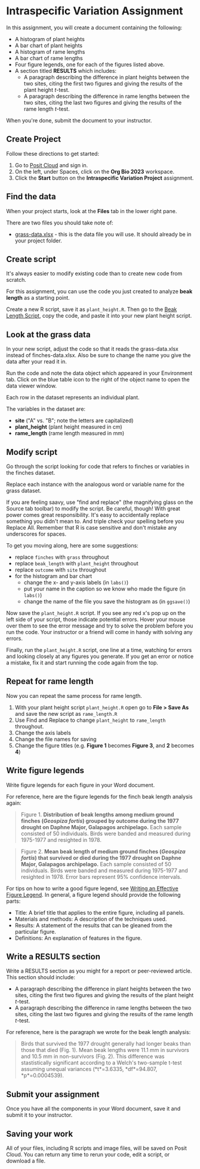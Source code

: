 # Intraspecific Variation Assignment

In this assignment, you will create a document containing the following:

- A histogram of plant heights
- A bar chart of plant heights
- A histogram of rame lengths
- A bar chart of rame lengths
- Four figure legends, one for each of the figures listed above.
- A section titled **RESULTS** which includes:
    - A paragraph describing the difference in plant heights between the two sites, citing the first two figures and giving the results of the plant height *t*-test.
    - A paragraph describing the difference in rame lengths between the two sites, citing the last two figures and giving the results of the rame length *t*-test.

When you're done, submit the document to your instructor.

## Create Project

Follow these directions to get started:

1. Go to [Posit Cloud](https://Posit.cloud/) and sign in. 
2. On the left, under Spaces, click on the **Org Bio 2023** workspace.
3. Click the **Start** button on the **Intraspecific Variation Project** assignment.

## Find the data

When your project starts, look at the **Files** tab in the lower right pane.

There are two files you should take note of:
- [grass-data.xlsx](grass-data.xlsx) - this is the data file you will use. It should already be in your project folder.

## Create script

It's always easier to modify existing code than to create new code from scratch. 

For this assignment, you can use the code you just created to analyze **beak length** as a starting point.

Create a new R script, save it as `plant_height.R`. Then go to the [Beak Length Script](beak-length-script.html), copy the code, and paste it into your new plant height script.

## Look at the grass data

In your new script, adjust the code so that it reads the grass-data.xlsx instead of finches-data.xlsx. Also be sure to change the name you give the data after your read it in.



Run the code and note the data object which appeared in your Environment tab. Click on the blue table icon to the right of the object name to open the data viewer window.

Each row in the dataset represents an individual plant.

The variables in the dataset are:

- **site** ("A" vs. "B"; note the letters are capitalized)
- **plant_height** (plant height measured in cm)
- **rame_length** (rame length measured in mm)

## Modify script

Go through the script looking for code that refers to finches or variables in the finches dataset.

Replace each instance with the analogous word or variable name for the grass dataset.

If you are feeling saavy, use "find and replace" (the magnifying glass on the Source tab toolbar) to modify the script. Be careful, though! With great power comes great responsibility. It's easy to accidentally replace something you didn't mean to. And triple check your spelling before you Replace All. Remember that R is case sensitive and don't mistake any underscores for spaces.

To get you moving along, here are some suggestions:

- replace `finches` with `grass` throughout
- replace `beak_length` with `plant_height` throughout
- replace `outcome` with `site` throughout
- for the histogram and bar chart
    - change the x- and y-axis labels (in `labs()`)
    - put your name in the caption so we know who made the figure (in `labs()`)
    - change the name of the file you save the histogram as (in `ggsave()`)

Now save the `plant_height.R` script. If you see any red x's pop up on the left side of your script, those indicate potential errors. Hover your mouse over them to see the error message and try to solve the problem before you run the code. Your instructor or a friend will come in handy with solving any errors.

Finally, run the `plant_height.R` script, one line at a time, watching for errors and looking closely at any figures you generate. If you get an error or notice a mistake, fix it and start running the code again from the top.

## Repeat for rame length

Now you can repeat the same process for rame length.

1. With your plant height script `plant_height.R` open go to **File > Save As** and save the new script as `rame_length.R`
4. Use Find and Replace to change `plant_height` to `rame_length` throughout.
4. Change the axis labels
3. Change the file names for saving
4. Change the figure titles (e.g. **Figure 1** becomes **Figure 3**, and **2** becomes **4**)


## Write figure legends

Write figure legends for each figure in your Word document.

For reference, here are the figure legends for the finch beak length analysis again:

<blockquote class="text-info">Figure 1. <strong>Distribution of beak lengths among medium ground finches (<i>Geospiza fortis</i>) grouped by outcome during the 1977 drought on Daphne Major, Galapagos archipelago.</strong> Each sample consisted of 50 individuals. Birds were banded and measured during 1975-1977 and resighted in 1978.</blockquote>

<blockquote class="text-info">Figure 2. <strong>Mean beak length of medium ground finches (<i>Geospiza fortis</i>) that survived or died during the 1977 drought on Daphne Major, Galapagos archipelago.</strong> Each sample consisted of 50 individuals. Birds were banded and measured during 1975-1977 and resighted in 1978. Error bars represent 95% confidence intervals.</blockquote>

For tips on how to write a good figure legend, see [Writing an Effective Figure Legend](https://www.aje.com/en/arc/writing-effective-figure-legend/). In general, a figure legend should provide the following parts:

- Title: A brief title that applies to the entire figure, including all panels.
- Materials and methods: A description of the techniques used.
- Results: A statement of the results that can be gleaned from the particular figure.
- Definitions: An explanation of features in the figure.

## Write a RESULTS section

Write a RESULTS section as you might for a report or peer-reviewed article. This section should include:

- A paragraph describing the difference in plant heights between the two sites, citing the first two figures and giving the results of the plant height *t*-test.
- A paragraph describing the difference in rame lengths between the two sites, citing the last two figures and giving the results of the rame length *t*-test.

For reference, here is the paragraph we wrote for the beak length analysis:

<blockquote class="text-info">Birds that survived the 1977 drought generally had longer beaks than those that died (Fig. 1). Mean beak lengths were 11.1 mm in survivors and 10.5 mm in non-survivors (Fig. 2).  This difference was stastistically significant according to a Welch's two-sample t-test assuming unequal variances (*t*=3.6335, *df*=94.807, *p*=0.0004539).</blockquote>


## Submit your assignment

Once you have all the components in your Word document, save it and submit it to your instructor.


## Saving your work

All of your files, including R scripts and image files, will be saved on Posit Cloud. You can return any time to rerun your code, edit a script, or download a file.
